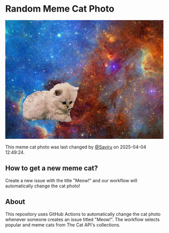 # Random Meme Cat Photo

![Meme Cat](./images/cat.jpg?v=1743770965157)

This meme cat photo was last changed by [@Saviru](https://github.com/Saviru) on 2025-04-04 12:49:24.

## How to get a new meme cat?

Create a new issue with the title "Meow!" and our workflow will automatically change the cat photo!

## About

This repository uses GitHub Actions to automatically change the cat photo whenever someone creates an issue titled "Meow!".
The workflow selects popular and meme cats from The Cat API's collections.
